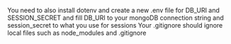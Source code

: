 You need to also install dotenv and create a new .env file for DB_URI and SESSION_SECRET and fill DB_URI to your mongoDB connection string and session_secret to what you use for sessions
Your .gitignore should ignore local files such as node_modules and .gitignore